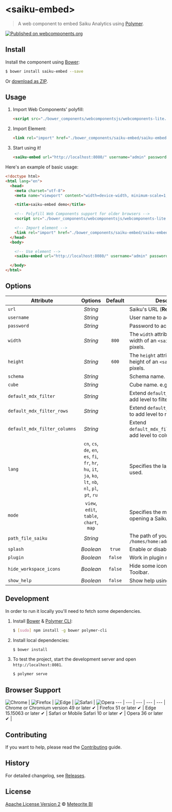 # \<saiku-embed\>

> A web component to embed Saiku Analytics using [Polymer](https://www.polymer-project.org/).

[![Published on webcomponents.org](https://img.shields.io/badge/webcomponents.org-published-blue.svg)](https://www.webcomponents.org/element/OSBI/saiku-embed-element)

## Install

Install the component using [Bower](https://bower.io/):

```sh
$ bower install saiku-embed --save
```

Or [download as ZIP](https://github.com/OSBI/saiku-embed-element/archive/master.zip).

## Usage

1. Import Web Components' polyfill:

    ```html
    <script src="./bower_components/webcomponentsjs/webcomponents-lite.js"></script>
    ```

2. Import Element:

    ```html
    <link rel="import" href="./bower_components/saiku-embed/saiku-embed.html">
    ```

3. Start using it!

    ```html
    <saiku-embed url="http://localhost:8080/" username="admin" password="admin"></saiku-embed>
    ```

Here's an example of basic usage:

```html
<!doctype html>
<html lang="en">
  <head>
    <meta charset="utf-8">
    <meta name="viewport" content="width=device-width, minimum-scale=1, initial-scale=1, user-scalable=yes">

    <title>saiku-embed demo</title>

    <!-- Polyfill Web Components support for older browsers -->
    <script src="./bower_components/webcomponentsjs/webcomponents-lite.js"></script>

    <!-- Import element -->
    <link rel="import" href="./bower_components/saiku-embed/saiku-embed.html">
  </head>
  <body>

    <!-- Use element -->
    <saiku-embed url="http://localhost:8080/" username="admin" password="admin"></saiku-embed>

  </body>
</html>
```

## Options

Attribute                    | Options                                                                                                    | Default | Description
---                          | :---:                                                                                                      | :---:   | ---
`url`                        | *String*                                                                                                   |         | Saiku's URL (**Required**).
`username`                   | *String*                                                                                                   |         | User name to access Saiku.
`password`                   | *String*                                                                                                   |         | Password to access Saiku.
`width`                      | *String*                                                                                                   | `800`   | The `width` attribute specifies the width of an `<saiku-embed>`, in pixels.
`height`                     | *String*                                                                                                   | `600`   | The `height` attribute specifies the height of an `<saiku-embed>`, in pixels.
`schema`                     | *String*                                                                                                   |         | Schema name. e.g: `FoodMart`
`cube`                       | *String*                                                                                                   |         | Cube name. e.g: `Sales`
`default_mdx_filter`         | *String*                                                                                                   |         | Extend `default_mdx_filter` to add level to filter axis.
`default_mdx_filter_rows`    | *String*                                                                                                   |         | Extend `default_mdx_filter_rows` to add level to rows axis.
`default_mdx_filter_columns` | *String*                                                                                                   |         | Extend `default_mdx_filter_columns` to add level to columns axis.
`lang`                       | `cn`, `cs`, `de`, `en`, `es`, `fi`, `fr`, `hr`, `hu`, `it`, `ja`, `ko`, `lt`, `nb`, `nl`, `pl`, `pt`, `ru` |         | Specifies the language to be used.
`mode`                       | `view`, `edit`, `table`, `chart`, `map`                                                                    |         | Specifies the mode to use when opening a Saiku file.
`path_file_saiku`            | *String*                                                                                                   |         | The path of your Saiku file. e.g: `/homes/home:admin/example.saiku`
`splash`                     | *Boolean*                                                                                                  | `true`  | Enable or disable splash screen.
`plugin`                     | *Boolean*                                                                                                  | `false` | Work in plugin mode.
`hide_workspace_icons`       | *Boolean*                                                                                                  | `false` | Hide some icons on Saiku Toolbar.
`show_help`                  | *Boolean*                                                                                                  | `false` | Show help using [intro.js](http://introjs.com/).

## Development

In order to run it locally you'll need to fetch some dependencies.

1. Install [Bower](http://bower.io/) & [Polymer CLI](https://www.npmjs.com/package/polymer-cli):

    ```sh
    $ [sudo] npm install -g bower polymer-cli
    ```

2. Install local dependencies:

    ```sh
    $ bower install
    ```

3. To test the project, start the development server and open `http://localhost:8081`.

    ```sh
    $ polymer serve
    ```

## Browser Support

![Chrome](https://raw.github.com/alrra/browser-logos/master/src/chrome/chrome_48x48.png) |
![Firefox](https://raw.github.com/alrra/browser-logos/master/src/firefox/firefox_48x48.png) |
![Edge](https://raw.githubusercontent.com/alrra/browser-logos/master/src/edge/edge_48x48.png) |
![Safari](https://raw.github.com/alrra/browser-logos/master/src/safari/safari_48x48.png) |
![Opera](https://raw.github.com/alrra/browser-logos/master/src/opera/opera_48x48.png)
--- | --- | --- | --- | --- |
Chrome or Chromium version 49 or later ✔ | Firefox 51 or later ✔ | Edge 15.15063 or later ✔ | Safari or Mobile Safari 10 or later ✔ | Opera 36 or later ✔ |

## Contributing

If you want to help, please read the [Contributing](https://github.com/OSBI/saiku-embed-element/blob/master/CONTRIBUTING.md) guide.

## History

For detailed changelog, see [Releases](https://github.com/OSBI/saiku-embed-element/releases).

## License

[Apache License Version 2](https://github.com/OSBI/saiku_community_website/blob/master/LICENSE) © [Meteorite BI](http://www.meteorite.bi/)
